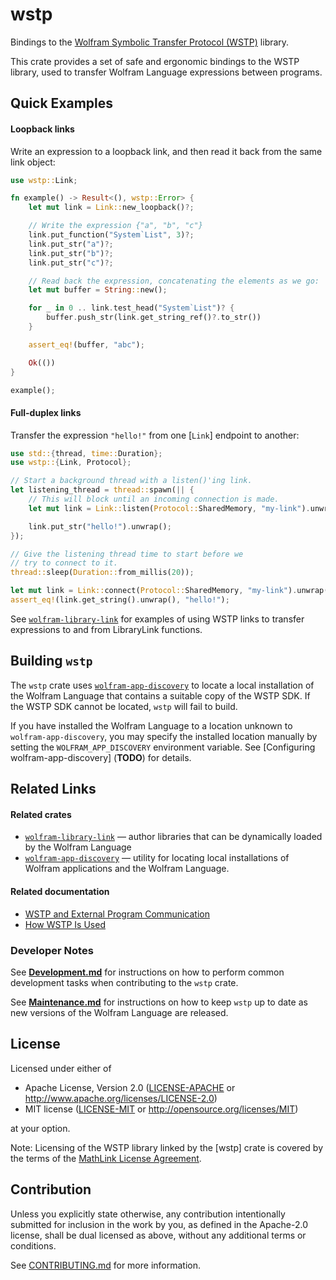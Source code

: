 # wstp

Bindings to the [Wolfram Symbolic Transfer Protocol (WSTP)](https://www.wolfram.com/wstp/)
library.

This crate provides a set of safe and ergonomic bindings to the WSTP library, used to
transfer Wolfram Language expressions between programs.

## Quick Examples

#### Loopback links

Write an expression to a loopback link, and then read it back from the same link
object:

```rust
use wstp::Link;

fn example() -> Result<(), wstp::Error> {
    let mut link = Link::new_loopback()?;

    // Write the expression {"a", "b", "c"}
    link.put_function("System`List", 3)?;
    link.put_str("a")?;
    link.put_str("b")?;
    link.put_str("c")?;

    // Read back the expression, concatenating the elements as we go:
    let mut buffer = String::new();

    for _ in 0 .. link.test_head("System`List")? {
        buffer.push_str(link.get_string_ref()?.to_str())
    }

    assert_eq!(buffer, "abc");

    Ok(())
}

example();
```

#### Full-duplex links

Transfer the expression `"hello!"` from one [`Link`] endpoint to another:

```rust
use std::{thread, time::Duration};
use wstp::{Link, Protocol};

// Start a background thread with a listen()'ing link.
let listening_thread = thread::spawn(|| {
    // This will block until an incoming connection is made.
    let mut link = Link::listen(Protocol::SharedMemory, "my-link").unwrap();

    link.put_str("hello!").unwrap();
});

// Give the listening thread time to start before we
// try to connect to it.
thread::sleep(Duration::from_millis(20));

let mut link = Link::connect(Protocol::SharedMemory, "my-link").unwrap();
assert_eq!(link.get_string().unwrap(), "hello!");
```

See [`wolfram-library-link`][wolfram-library-link] for examples of using WSTP links to
transfer expressions to and from LibraryLink functions.

## Building `wstp`

The `wstp` crate uses [`wolfram-app-discovery`][wolfram-app-discovery] to locate a local
installation of the Wolfram Language that contains a suitable copy of the WSTP SDK. If the
WSTP SDK cannot be located, `wstp` will fail to build.

If you have installed the Wolfram Language to a location unknown to `wolfram-app-discovery`,
you may specify the installed location manually by setting the `WOLFRAM_APP_DISCOVERY`
environment variable. See [Configuring wolfram-app-discovery] (**TODO**) for details.

## Related Links

#### Related crates

* [`wolfram-library-link`][wolfram-library-link] — author libraries that can be
  dynamically loaded by the Wolfram Language
* [`wolfram-app-discovery`][wolfram-app-discovery] — utility for locating local
  installations of Wolfram applications and the Wolfram Language.


[wolfram-app-discovery]: https://github.com/WolframResearch/wolfram-app-discovery-rs
[wolfram-library-link]: https://github.com/WolframResearch/wolfram-library-link-rs

#### Related documentation

* [WSTP and External Program Communication](https://reference.wolfram.com/language/tutorial/WSTPAndExternalProgramCommunicationOverview.html)
* [How WSTP Is Used](https://reference.wolfram.com/language/tutorial/HowWSTPIsUsed.html)

### Developer Notes

See [**Development.md**](./docs/Development.md) for instructions on how to perform common
development tasks when contributing to the `wstp` crate.

See [**Maintenance.md**](./docs/Maintenance.md) for instructions on how to keep `wstp`
up to date as new versions of the Wolfram Language are released.

## License

Licensed under either of

 * Apache License, Version 2.0
   ([LICENSE-APACHE](LICENSE-APACHE) or http://www.apache.org/licenses/LICENSE-2.0)
 * MIT license
   ([LICENSE-MIT](LICENSE-MIT) or http://opensource.org/licenses/MIT)

at your option.

Note: Licensing of the WSTP library linked by the [wstp] crate is covered by the terms of
the [MathLink License Agreement](https://www.wolfram.com/legal/agreements/mathlink.html).

## Contribution

Unless you explicitly state otherwise, any contribution intentionally submitted
for inclusion in the work by you, as defined in the Apache-2.0 license, shall be
dual licensed as above, without any additional terms or conditions.

See [CONTRIBUTING.md](./CONTRIBUTING.md) for more information.